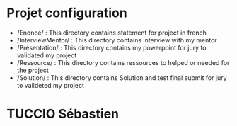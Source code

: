 # Projet configuration
- /Enoncé/ :
	This directory contains statement for project in french
- /InterviewMentor/ :
	This directory contains interview with my mentor
- /Présentation/ :
	This directory contains my powerpoint for jury to validated my project
- /Ressource/ :
	This directory contains ressources to helped or needed for the project
- /Solution/ :
	This directory contains Solution and test final submit for jury to valideted my project
	
# TUCCIO Sébastien